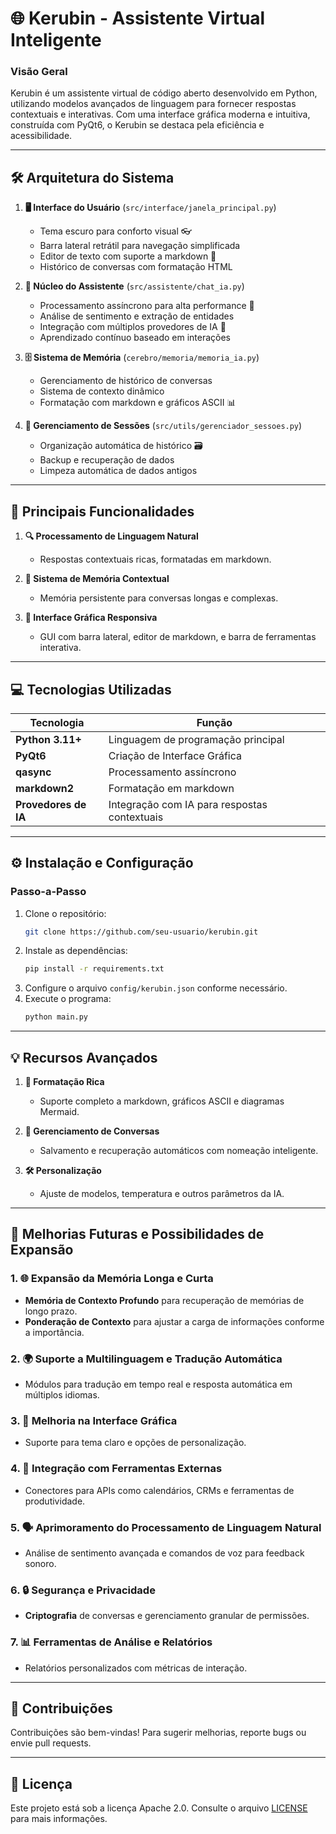 # 🌐 **Kerubin - Assistente Virtual Inteligente**

### **Visão Geral**
Kerubin é um assistente virtual de código aberto desenvolvido em Python, utilizando modelos avançados de linguagem para fornecer respostas contextuais e interativas. Com uma interface gráfica moderna e intuitiva, construída com PyQt6, o Kerubin se destaca pela eficiência e acessibilidade.

---

## 🛠️ **Arquitetura do Sistema**

1. **🖥️ Interface do Usuário** (`src/interface/janela_principal.py`)
   - Tema escuro para conforto visual 👓
   - Barra lateral retrátil para navegação simplificada
   - Editor de texto com suporte a markdown 📝
   - Histórico de conversas com formatação HTML

2. **🧠 Núcleo do Assistente** (`src/assistente/chat_ia.py`)
   - Processamento assíncrono para alta performance 🔄
   - Análise de sentimento e extração de entidades
   - Integração com múltiplos provedores de IA 🔗
   - Aprendizado contínuo baseado em interações

3. **🗄️ Sistema de Memória** (`cerebro/memoria/memoria_ia.py`)
   - Gerenciamento de histórico de conversas
   - Sistema de contexto dinâmico
   - Formatação com markdown e gráficos ASCII 📊
   
4. **📂 Gerenciamento de Sessões** (`src/utils/gerenciador_sessoes.py`)
   - Organização automática de histórico 🗃️
   - Backup e recuperação de dados
   - Limpeza automática de dados antigos

---

## 🚀 **Principais Funcionalidades**

1. **🔍 Processamento de Linguagem Natural**
   - Respostas contextuais ricas, formatadas em markdown.

2. **🧩 Sistema de Memória Contextual**
   - Memória persistente para conversas longas e complexas.

3. **🌈 Interface Gráfica Responsiva**
   - GUI com barra lateral, editor de markdown, e barra de ferramentas interativa.

---

## 💻 **Tecnologias Utilizadas**

| Tecnologia         | Função                                    |
|--------------------|-------------------------------------------|
| **Python 3.11+**   | Linguagem de programação principal        |
| **PyQt6**          | Criação de Interface Gráfica             |
| **qasync**         | Processamento assíncrono                 |
| **markdown2**      | Formatação em markdown                   |
| **Provedores de IA** | Integração com IA para respostas contextuais |

---

## ⚙️ **Instalação e Configuração**

### Passo-a-Passo

1. Clone o repositório:
   ```bash
   git clone https://github.com/seu-usuario/kerubin.git
   ```
2. Instale as dependências:
   ```bash
   pip install -r requirements.txt
   ```
3. Configure o arquivo `config/kerubin.json` conforme necessário.
4. Execute o programa:
   ```bash
   python main.py
   ```

---

## 💡 **Recursos Avançados**

1. **📑 Formatação Rica**
   - Suporte completo a markdown, gráficos ASCII e diagramas Mermaid.

2. **🔄 Gerenciamento de Conversas**
   - Salvamento e recuperação automáticos com nomeação inteligente.

3. **🛠️ Personalização**
   - Ajuste de modelos, temperatura e outros parâmetros da IA.

---

## 🔮 **Melhorias Futuras e Possibilidades de Expansão**

### 1. 🌐 Expansão da Memória Longa e Curta
   - **Memória de Contexto Profundo** para recuperação de memórias de longo prazo.
   - **Ponderação de Contexto** para ajustar a carga de informações conforme a importância.

### 2. 🌍 Suporte a Multilinguagem e Tradução Automática
   - Módulos para tradução em tempo real e resposta automática em múltiplos idiomas.

### 3. 🎨 Melhoria na Interface Gráfica
   - Suporte para tema claro e opções de personalização.

### 4. 🔗 Integração com Ferramentas Externas
   - Conectores para APIs como calendários, CRMs e ferramentas de produtividade.

### 5. 🗣️ Aprimoramento do Processamento de Linguagem Natural
   - Análise de sentimento avançada e comandos de voz para feedback sonoro.

### 6. 🔒 Segurança e Privacidade
   - **Criptografia** de conversas e gerenciamento granular de permissões.

### 7. 📊 Ferramentas de Análise e Relatórios
   - Relatórios personalizados com métricas de interação.

---

## 🤝 **Contribuições**

Contribuições são bem-vindas! Para sugerir melhorias, reporte bugs ou envie pull requests. 

---

## 📝 **Licença**
Este projeto está sob a licença Apache 2.0. Consulte o arquivo [LICENSE](LICENSE) para mais informações.
